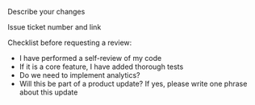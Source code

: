 Describe your changes

Issue ticket number and link

Checklist before requesting a review:
 - I have performed a self-review of my code
 -  If it is a core feature, I have added thorough tests
 - Do we need to implement analytics?
 - Will this be part of a product update? If yes, please write one phrase about this update
